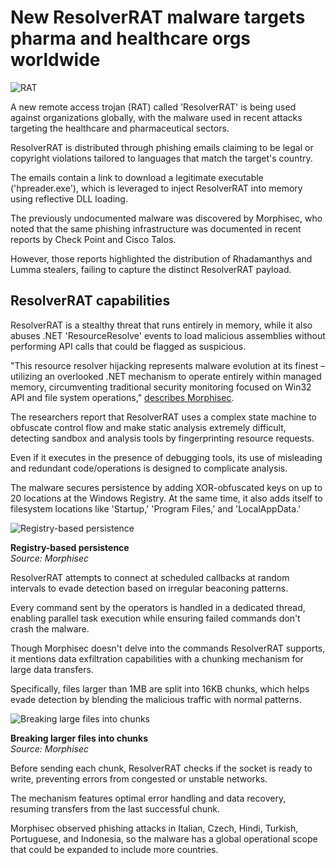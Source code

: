 # New ResolverRAT malware targets pharma and healthcare orgs worldwide

![RAT](https://www.bleepstatic.com/content/hl-images/2025/04/14/RAT.jpg)

A new remote access trojan (RAT) called 'ResolverRAT' is being used against organizations globally, with the malware used in recent attacks targeting the healthcare and pharmaceutical sectors.

ResolverRAT is distributed through phishing emails claiming to be legal or copyright violations tailored to languages that match the target's country.

The emails contain a link to download a legitimate executable ('hpreader.exe'), which is leveraged to inject ResolverRAT into memory using reflective DLL loading.

The previously undocumented malware was discovered by Morphisec, who noted that the same phishing infrastructure was documented in recent reports by Check Point and Cisco Talos.

However, those reports highlighted the distribution of Rhadamanthys and Lumma stealers, failing to capture the distinct ResolverRAT payload.

## ResolverRAT capabilities

ResolverRAT is a stealthy threat that runs entirely in memory, while it also abuses .NET 'ResourceResolve' events to load malicious assemblies without performing API calls that could be flagged as suspicious.

"This resource resolver hijacking represents malware evolution at its finest – utilizing an overlooked .NET mechanism to operate entirely within managed memory, circumventing traditional security monitoring focused on Win32 API and file system operations," [describes Morphisec](https://www.morphisec.com/blog/new-malware-variant-identified-resolverrat-enters-the-maze/).

The researchers report that ResolverRAT uses a complex state machine to obfuscate control flow and make static analysis extremely difficult, detecting sandbox and analysis tools by fingerprinting resource requests.

Even if it executes in the presence of debugging tools, its use of misleading and redundant code/operations is designed to complicate analysis.

The malware secures persistence by adding XOR-obfuscated keys on up to 20 locations at the Windows Registry. At the same time, it also adds itself to filesystem locations like 'Startup,' 'Program Files,' and 'LocalAppData.'

![Registry-based persistence](https://www.bleepstatic.com/images/news/u/1220909/2025/April/registry.jpg)

**Registry-based persistence**  
_Source: Morphisec_

ResolverRAT attempts to connect at scheduled callbacks at random intervals to evade detection based on irregular beaconing patterns.

Every command sent by the operators is handled in a dedicated thread, enabling parallel task execution while ensuring failed commands don't crash the malware.

Though Morphisec doesn't delve into the commands ResolverRAT supports, it mentions data exfiltration capabilities with a chunking mechanism for large data transfers.

Specifically, files larger than 1MB are split into 16KB chunks, which helps evade detection by blending the malicious traffic with normal patterns.

![Breaking large files into chunks](https://www.bleepstatic.com/images/news/u/1220909/2025/April/chunks.jpg)

**Breaking larger files into chunks**  
_Source: Morphisec_

Before sending each chunk, ResolverRAT checks if the socket is ready to write, preventing errors from congested or unstable networks.

The mechanism features optimal error handling and data recovery, resuming transfers from the last successful chunk.

Morphisec observed phishing attacks in Italian, Czech, Hindi, Turkish, Portuguese, and Indonesia, so the malware has a global operational scope that could be expanded to include more countries.